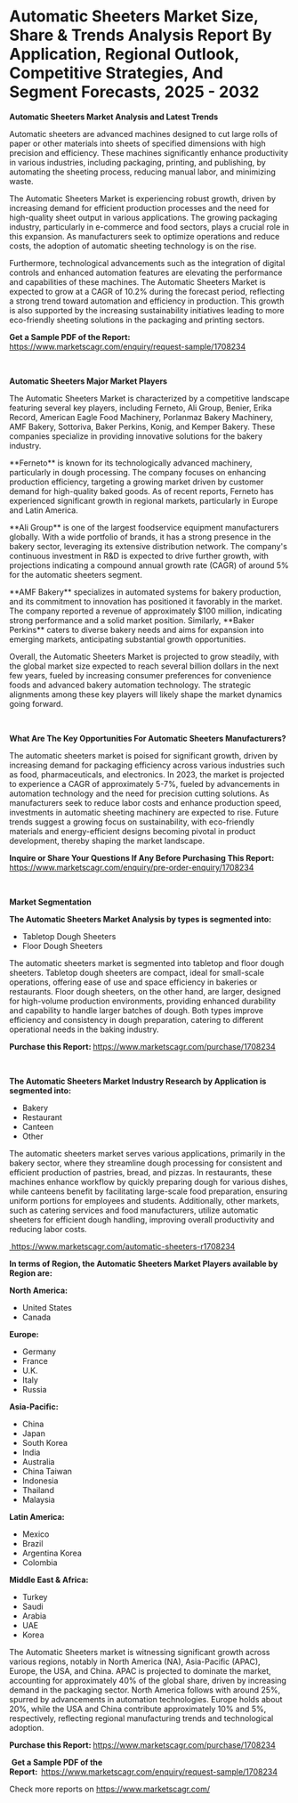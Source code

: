 <p><h1>Automatic Sheeters Market Size, Share & Trends Analysis Report By Application, Regional Outlook, Competitive Strategies, And Segment Forecasts, 2025 - 2032</h1></p><p><strong>Automatic Sheeters Market Analysis and Latest Trends</strong></p>
<p><p>Automatic sheeters are advanced machines designed to cut large rolls of paper or other materials into sheets of specified dimensions with high precision and efficiency. These machines significantly enhance productivity in various industries, including packaging, printing, and publishing, by automating the sheeting process, reducing manual labor, and minimizing waste.</p><p>The Automatic Sheeters Market is experiencing robust growth, driven by increasing demand for efficient production processes and the need for high-quality sheet output in various applications. The growing packaging industry, particularly in e-commerce and food sectors, plays a crucial role in this expansion. As manufacturers seek to optimize operations and reduce costs, the adoption of automatic sheeting technology is on the rise.</p><p>Furthermore, technological advancements such as the integration of digital controls and enhanced automation features are elevating the performance and capabilities of these machines. The Automatic Sheeters Market is expected to grow at a CAGR of 10.2% during the forecast period, reflecting a strong trend toward automation and efficiency in production. This growth is also supported by the increasing sustainability initiatives leading to more eco-friendly sheeting solutions in the packaging and printing sectors.</p></p>
<p><strong>Get a Sample PDF of the Report:&nbsp;</strong> <a href="https://www.marketscagr.com/enquiry/request-sample/1708234?utm_campaign=2992&utm_medium=2&utm_source=Github&utm_content=ia&utm_term=25032025&utm_id=automatic-sheeters">https://www.marketscagr.com/enquiry/request-sample/1708234</a></p>
<p>&nbsp;</p>
<p><strong>Automatic Sheeters Major Market Players</strong></p>
<p><p>The Automatic Sheeters Market is characterized by a competitive landscape featuring several key players, including Ferneto, Ali Group, Benier, Erika Record, American Eagle Food Machinery, Porlanmaz Bakery Machinery, AMF Bakery, Sottoriva, Baker Perkins, Konig, and Kemper Bakery. These companies specialize in providing innovative solutions for the bakery industry.</p><p>**Ferneto** is known for its technologically advanced machinery, particularly in dough processing. The company focuses on enhancing production efficiency, targeting a growing market driven by customer demand for high-quality baked goods. As of recent reports, Ferneto has experienced significant growth in regional markets, particularly in Europe and Latin America.</p><p>**Ali Group** is one of the largest foodservice equipment manufacturers globally. With a wide portfolio of brands, it has a strong presence in the bakery sector, leveraging its extensive distribution network. The company's continuous investment in R&D is expected to drive further growth, with projections indicating a compound annual growth rate (CAGR) of around 5% for the automatic sheeters segment.</p><p>**AMF Bakery** specializes in automated systems for bakery production, and its commitment to innovation has positioned it favorably in the market. The company reported a revenue of approximately $100 million, indicating strong performance and a solid market position. Similarly, **Baker Perkins** caters to diverse bakery needs and aims for expansion into emerging markets, anticipating substantial growth opportunities.</p><p>Overall, the Automatic Sheeters Market is projected to grow steadily, with the global market size expected to reach several billion dollars in the next few years, fueled by increasing consumer preferences for convenience foods and advanced bakery automation technology. The strategic alignments among these key players will likely shape the market dynamics going forward.</p></p>
<p>&nbsp;</p>
<p><strong>What Are The Key Opportunities For Automatic Sheeters Manufacturers?</strong></p>
<p><p>The automatic sheeters market is poised for significant growth, driven by increasing demand for packaging efficiency across various industries such as food, pharmaceuticals, and electronics. In 2023, the market is projected to experience a CAGR of approximately 5-7%, fueled by advancements in automation technology and the need for precision cutting solutions. As manufacturers seek to reduce labor costs and enhance production speed, investments in automatic sheeting machinery are expected to rise. Future trends suggest a growing focus on sustainability, with eco-friendly materials and energy-efficient designs becoming pivotal in product development, thereby shaping the market landscape.</p></p>
<p><strong>Inquire or Share Your Questions If Any Before Purchasing This Report:</strong> <a href="https://www.marketscagr.com/enquiry/pre-order-enquiry/1708234?utm_campaign=2992&utm_medium=2&utm_source=Github&utm_content=ia&utm_term=25032025&utm_id=automatic-sheeters">https://www.marketscagr.com/enquiry/pre-order-enquiry/1708234</a></p>
<p>&nbsp;</p>
<p><strong>Market Segmentation</strong></p>
<p><strong>The Automatic Sheeters Market Analysis by types is segmented into:</strong></p>
<p><ul><li>Tabletop Dough Sheeters</li><li>Floor Dough Sheeters</li></ul></p>
<p><p>The automatic sheeters market is segmented into tabletop and floor dough sheeters. Tabletop dough sheeters are compact, ideal for small-scale operations, offering ease of use and space efficiency in bakeries or restaurants. Floor dough sheeters, on the other hand, are larger, designed for high-volume production environments, providing enhanced durability and capability to handle larger batches of dough. Both types improve efficiency and consistency in dough preparation, catering to different operational needs in the baking industry.</p></p>
<p><strong>Purchase this Report:&nbsp;</strong><a href="https://www.marketscagr.com/purchase/1708234?utm_campaign=2992&utm_medium=2&utm_source=Github&utm_content=ia&utm_term=25032025&utm_id=automatic-sheeters">https://www.marketscagr.com/purchase/1708234</a></p>
<p>&nbsp;</p>
<p><strong>The Automatic Sheeters Market Industry Research by Application is segmented into:</strong></p>
<p><ul><li>Bakery</li><li>Restaurant</li><li>Canteen</li><li>Other</li></ul></p>
<p><p>The automatic sheeters market serves various applications, primarily in the bakery sector, where they streamline dough processing for consistent and efficient production of pastries, bread, and pizzas. In restaurants, these machines enhance workflow by quickly preparing dough for various dishes, while canteens benefit by facilitating large-scale food preparation, ensuring uniform portions for employees and students. Additionally, other markets, such as catering services and food manufacturers, utilize automatic sheeters for efficient dough handling, improving overall productivity and reducing labor costs.</p></p>
<p><a href="https://www.marketscagr.com/automatic-sheeters-r1708234?utm_campaign=2992&utm_medium=2&utm_source=Github&utm_content=ia&utm_term=25032025&utm_id=automatic-sheeters">&nbsp;https://www.marketscagr.com/automatic-sheeters-r1708234</a></p>
<p><strong>In terms of Region, the Automatic Sheeters Market Players available by Region are:</strong></p>
<p>
    <p> <strong> North America: </strong>
        <ul>
            <li>United States</li>
            <li>Canada</li>
        </ul>
        </p> 
    <p> <strong> Europe: </strong>
        <ul>
            <li>Germany</li>
            <li>France</li>
            <li>U.K.</li>
            <li>Italy</li>
            <li>Russia</li>
        </ul>
        </p> 
    <p> <strong> Asia-Pacific: </strong>
        <ul>
            <li>China</li>
            <li>Japan</li>
            <li>South Korea</li>
            <li>India</li>
            <li>Australia</li>
            <li>China Taiwan</li>
            <li>Indonesia</li>
            <li>Thailand</li>
            <li>Malaysia</li>
        </ul>
        </p> 
    <p> <strong> Latin America: </strong>
        <ul>
            <li>Mexico</li>
            <li>Brazil</li>
            <li>Argentina Korea</li>
            <li>Colombia</li>
        </ul>
        </p> 
    <p> <strong> Middle East & Africa: </strong>
        <ul>
            <li>Turkey</li>
            <li>Saudi</li>
            <li>Arabia</li>
            <li>UAE</li>
            <li>Korea</li>
        </ul>
    </p>
    </p>
<p><p>The Automatic Sheeters market is witnessing significant growth across various regions, notably in North America (NA), Asia-Pacific (APAC), Europe, the USA, and China. APAC is projected to dominate the market, accounting for approximately 40% of the global share, driven by increasing demand in the packaging sector. North America follows with around 25%, spurred by advancements in automation technologies. Europe holds about 20%, while the USA and China contribute approximately 10% and 5%, respectively, reflecting regional manufacturing trends and technological adoption.</p></p>
<p><strong>Purchase this Report: </strong><a href="https://www.marketscagr.com/purchase/1708234?utm_campaign=2992&utm_medium=2&utm_source=Github&utm_content=ia&utm_term=25032025&utm_id=automatic-sheeters">https://www.marketscagr.com/purchase/1708234</a></p>
<p>&nbsp;<strong>Get a Sample PDF of the Report:&nbsp;&nbsp;</strong><a href="https://www.marketscagr.com/enquiry/request-sample/1708234?utm_campaign=2992&utm_medium=2&utm_source=Github&utm_content=ia&utm_term=25032025&utm_id=automatic-sheeters">https://www.marketscagr.com/enquiry/request-sample/1708234</a></p>
<p><strong></strong></p>
<p>Check more reports on <a href="https://www.marketscagr.com/?utm_campaign=2992&utm_medium=2&utm_source=Github&utm_content=ia&utm_term=25032025&utm_id=automatic-sheeters">https://www.marketscagr.com/</a></p>